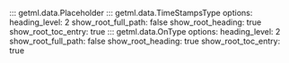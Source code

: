 ::: getml.data.Placeholder
::: getml.data.TimeStampsType
    options:
      heading_level: 2
      show_root_full_path: false
      show_root_heading: true
      show_root_toc_entry: true
::: getml.data.OnType
    options:
      heading_level: 2
      show_root_full_path: false
      show_root_heading: true
      show_root_toc_entry: true
